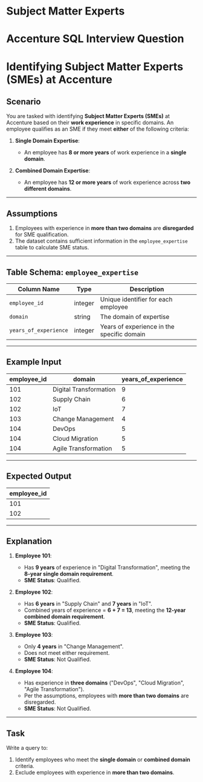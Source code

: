 # Subject Matter Experts
# Accenture SQL Interview Question

# Identifying Subject Matter Experts (SMEs) at Accenture

## Scenario
You are tasked with identifying **Subject Matter Experts (SMEs)** at Accenture based on their **work experience** in specific domains. An employee qualifies as an SME if they meet **either** of the following criteria:

1. **Single Domain Expertise**:
   - An employee has **8 or more years** of work experience in a **single domain**.

2. **Combined Domain Expertise**:
   - An employee has **12 or more years** of work experience across **two different domains**.

---

## Assumptions
1. Employees with experience in **more than two domains** are **disregarded** for SME qualification.
2. The dataset contains sufficient information in the `employee_expertise` table to calculate SME status.

---

## Table Schema: `employee_expertise`

| Column Name          | Type      | Description                                            |
|----------------------|-----------|--------------------------------------------------------|
| `employee_id`        | integer   | Unique identifier for each employee                   |
| `domain`             | string    | The domain of expertise                               |
| `years_of_experience`| integer   | Years of experience in the specific domain            |

---

## Example Input

| employee_id | domain                  | years_of_experience |
|-------------|-------------------------|----------------------|
| 101         | Digital Transformation  | 9                    |
| 102         | Supply Chain            | 6                    |
| 102         | IoT                     | 7                    |
| 103         | Change Management       | 4                    |
| 104         | DevOps                  | 5                    |
| 104         | Cloud Migration         | 5                    |
| 104         | Agile Transformation    | 5                    |

---

## Expected Output

| employee_id |
|-------------|
| 101         |
| 102         |

---

## Explanation

1. **Employee 101**:
   - Has **9 years** of experience in "Digital Transformation", meeting the **8-year single domain requirement**.
   - **SME Status**: Qualified.

2. **Employee 102**:
   - Has **6 years** in "Supply Chain" and **7 years** in "IoT".
   - Combined years of experience = **6 + 7 = 13**, meeting the **12-year combined domain requirement**.
   - **SME Status**: Qualified.

3. **Employee 103**:
   - Only **4 years** in "Change Management".
   - Does not meet either requirement.
   - **SME Status**: Not Qualified.

4. **Employee 104**:
   - Has experience in **three domains** ("DevOps", "Cloud Migration", "Agile Transformation").
   - Per the assumptions, employees with **more than two domains** are disregarded.
   - **SME Status**: Not Qualified.

---

## Task
Write a query to:
1. Identify employees who meet the **single domain** or **combined domain** criteria.
2. Exclude employees with experience in **more than two domains**.
